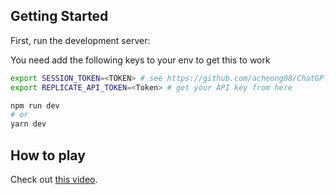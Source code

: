 ## Getting Started

First, run the development server:

You need add the following keys to your env to get this to work

```bash
export SESSION_TOKEN=<TOKEN> # see https://github.com/acheong08/ChatGPT on how to get session token
export REPLICATE_API_TOKEN=<Token> # get your API key from here
```

```bash
npm run dev
# or
yarn dev
```

## How to play

Check out [this video](https://www.youtube.com/watch?v=5DlROhT8NgU).
